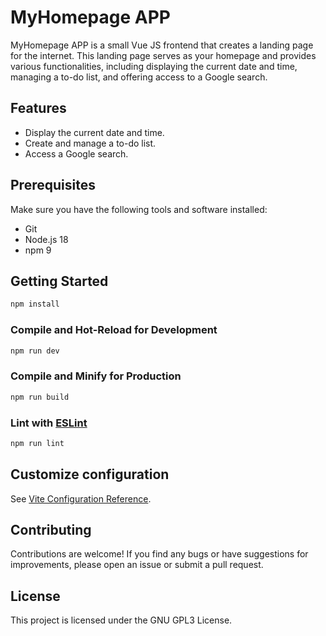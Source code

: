 # MyHomepage APP

MyHomepage APP is a small Vue JS frontend that creates a landing page for the internet. This landing page serves as your homepage and provides various functionalities, including displaying the current date and time, managing a to-do list, and offering access to a Google search.

## Features

- Display the current date and time.
- Create and manage a to-do list.
- Access a Google search.

## Prerequisites

Make sure you have the following tools and software installed:

- Git
- Node.js 18
- npm 9

## Getting Started

```sh
npm install
```

### Compile and Hot-Reload for Development

```sh
npm run dev
```

### Compile and Minify for Production

```sh
npm run build
```

### Lint with [ESLint](https://eslint.org/)

```sh
npm run lint
```

## Customize configuration

See [Vite Configuration Reference](https://vitejs.dev/config/).


## Contributing

Contributions are welcome! If you find any bugs or have suggestions for improvements, please open an issue or submit a pull request.

## License

This project is licensed under the GNU GPL3 License.